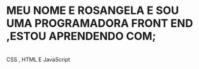 # MEU NOME E ROSANGELA E SOU UMA PROGRAMADORA FRONT END ,ESTOU APRENDENDO COM;
<br>
CSS , HTML E JavaScript
